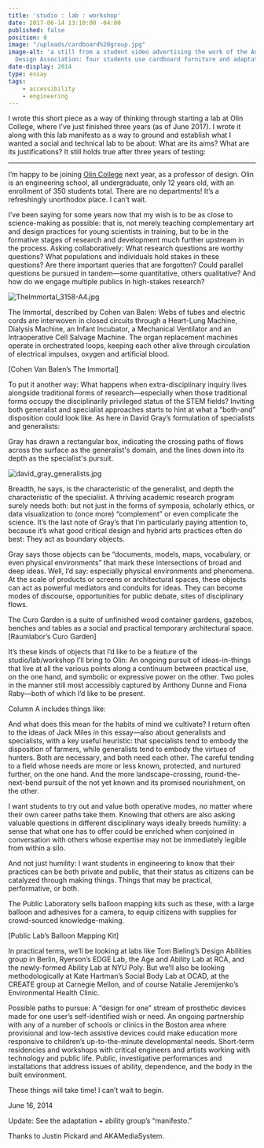 ```yaml
---
title: 'studio : lab : workshop'
date: 2017-06-14 13:10:00 -04:00
published: false
position: 0
image: "/uploads/cardboard%20group.jpg"
image-alt: 'a still from a student video advertising the work of the Adaptive
  Design Association: four students use cardboard furniture and adaptations for study'
date-display: 2014
type: essay
tags: 
    - accessibility
    - engineering
---
```


I wrote this short piece as a way of thinking through starting a lab at Olin College, where I've just finished three years (as of June 2017). I wrote it along with this lab manifesto as a way to ground and establish what I wanted a social and technical lab to be about: What are its aims? What are its justifications? It still holds true after three years of testing:

*********

I’m happy to be joining [Olin College](http://www.olin.edu/) next year, as a professor of design. Olin is an engineering school, all undergraduate, only 12 years old, with an enrollment of 350 students total. There are no departments! It’s a refreshingly unorthodox place. I can’t wait.

I’ve been saying for some years now that my wish is to be as close to science-making as possible: that is, not merely teaching complementary art and design practices for young scientists in training, but to be in the formative stages of research and development much further upstream in the process. Asking collaboratively: What research questions are worthy questions? What populations and individuals hold stakes in these questions? Are there important queries that are forgotten? Could parallel questions be pursued in tandem—some quantitative, others qualitative? And how do we engage multiple publics in high-stakes research?

![TheImmortal_3158-A4.jpg](/uploads/TheImmortal_3158-A4.jpg)

The Immortal, described by Cohen van Balen: Webs of tubes and electric cords are interwoven in closed circuits through a Heart-Lung Machine, Dialysis Machine, an Infant Incubator, a Mechanical Ventilator and an Intraoperative Cell Salvage Machine. The organ replacement machines operate in orchestrated loops, keeping each other alive through circulation of electrical impulses, oxygen and artificial blood.

[Cohen Van Balen’s The Immortal]

To put it another way: What happens when extra-disciplinary inquiry lives alongside traditional forms of research—especially when those traditional forms occupy the disciplinarily privileged status of the STEM fields? Inviting both generalist and specialist approaches starts to hint at what a “both-and” disposition could look like. As here in David Gray’s formulation of specialists and generalists:

Gray has drawn a rectangular box, indicating the crossing paths of flows across the surface as the generalist's domain, and the lines down into its depth as the specialist's pursuit.

![david_gray_generalists.jpg](/uploads/david_gray_generalists.jpg)

Breadth, he says, is the characteristic of the generalist, and depth the characteristic of the specialist. A thriving academic research program surely needs both: but not just in the forms of symposia, scholarly ethics, or data visualization to (once more) “complement” or even complicate the science. It’s the last note of Gray’s that I’m particularly paying attention to, because it’s what good critical design and hybrid arts practices often do best: They act as boundary objects. 

Gray says those objects can be “documents, models, maps, vocabulary, or even physical environments” that mark these intersections of broad and deep ideas. Well, I’d say: especially physical environments and phenomena. At the scale of products or screens or architectural spaces, these objects can act as powerful mediators and conduits for ideas. They can become modes of discourse, opportunities for public debate, sites of disciplinary flows.

The Curo Garden is a suite of unfinished wood container gardens, gazebos, benches and tables as a social and practical temporary architectural space. [Raumlabor’s Curo Garden]

It’s these kinds of objects that I’d like to be a feature of the studio/lab/workshop I’ll bring to Olin: An ongoing pursuit of ideas-in-things that live at all the various points along a continuum between practical use, on the one hand, and symbolic or expressive power on the other. Two poles in the manner still most accessibly captured by Anthony Dunne and Fiona Raby—both of which I’d like to be present.

Column A includes things like: 

And what does this mean for the habits of mind we cultivate? I return often to the ideas of Jack Miles in this essay—also about generalists and specialists, with a key useful heuristic: that specialists tend to embody the disposition of farmers, while generalists tend to embody the virtues of hunters. Both are necessary, and both need each other. The careful tending to a field whose needs are more or less known, protected, and nurtured further, on the one hand. And the more landscape-crossing, round-the-next-bend pursuit of the not yet known and its promised nourishment, on the other.

I want students to try out and value both operative modes, no matter where their own career paths take them. Knowing that others are also asking valuable questions in different disciplinary ways ideally breeds humility: a sense that what one has to offer could be enriched when conjoined in conversation with others whose expertise may not be immediately legible from within a silo.

And not just humility: I want students in engineering to know that their practices can be both private and public, that their status as citizens can be catalyzed through making things. Things that may be practical, performative, or both.

The Public Laboratory sells balloon mapping kits such as these, with a large balloon and adhesives for a camera, to equip citizens with supplies for crowd-sourced knowledge-making.

[Public Lab’s Balloon Mapping Kit]

In practical terms, we’ll be looking at labs like Tom Bieling’s Design Abilities group in Berlin, Ryerson’s EDGE Lab, the Age and Ability Lab at RCA, and the newly-formed Ability Lab at NYU Poly. But we’ll also be looking methodologically at Kate Hartman’s Social Body Lab at OCAD, at the CREATE group at Carnegie Mellon, and of course Natalie Jeremijenko’s Environmental Health Clinic.

Possible paths to pursue: A “design for one” stream of prosthetic devices made for one user’s self-identified wish or need. An ongoing partnership with any of a number of schools or clinics in the Boston area where provisional and low-tech assistive devices could make education more responsive to children’s up-to-the-minute developmental needs. Short-term residencies and workshops with critical engineers and artists working with technology and public life. Public, investigative performances and installations that address issues of ability, dependence, and the body in the built environment.

These things will take time! I can’t wait to begin.

June 16, 2014

Update: See the adaptation + ability group’s “manifesto.”

Thanks to Justin Pickard and AKAMediaSystem.
